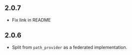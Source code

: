 ## 2.0.7

* Fix link in README

## 2.0.6

* Split from `path_provider` as a federated implementation.
